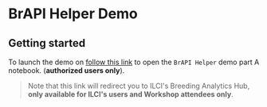 # BrAPI Helper Demo
## Getting started

To launch the demo on [follow this link](https://bah.ilci.scienceversa.com/hub/user-redirect/git-pull?repo=https%3A%2F%2Fgithub.com%2Fagostof%2FBAH_Workshop&urlpath=lab%2Ftree%2FBAH_Workshop%2F2024_BAH_Workshop_BrAPI_Helper_Demo.ipynb&branch=main) to open the `BrAPI Helper` demo part A notebook. (**authorized users only**).
>Note that this link will redirect you to ILCI's Breeding Analytics Hub, **only available for ILCI's users and Workshop attendees only**.
